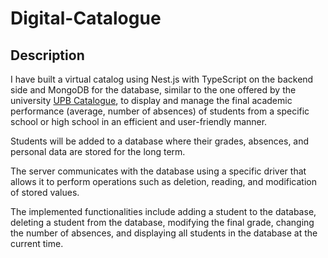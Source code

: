# Digital-Catalogue

## Description

I have built a virtual catalog using Nest.js with TypeScript on the backend side and MongoDB for the database, similar to the one offered by the university [UPB Catalogue](https://studenti.pub.ro/ 'UPB Catalogue'), to display and manage the final academic performance (average, number of absences) of students from a specific school or high school in an efficient and user-friendly manner.

Students will be added to a database where their grades, absences, and personal data are stored for the long term.

The server communicates with the database using a specific driver that allows it to perform operations such as deletion, reading, and modification of stored values.

The implemented functionalities include adding a student to the database, deleting a student from the database, modifying the final grade, changing the number of absences, and displaying all students in the database at the current time.
